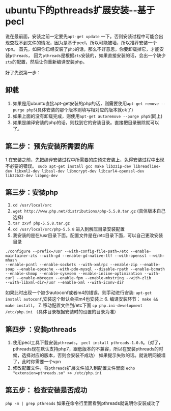 # ubuntu下的pthreads扩展安装--基于pecl
  
  说在最前面，安装之前一定要先`apt-get update` 一下。否则安装过程中可能会出现查找不到文件的情况，因为是基于pecl，所以可能被墙，所以推荐安装一个vpn。
  首先，如果你已经安装了`php`的话，那么不好意思，你要卸载掉它，才能安装`pthreads`，
  因为`pthreads`是根据`zts`安装的，如果直接安装的话，会出一个缺少`zts`的配置，然后让你重新编译安装php。
  
  好了先说第一步：
  
## 卸载
  1. 如果是用ubuntu直接apt-get安装的php的话，则需要使用`apt-get remove --purge php5`(具体安装的那个版本则填写相对应的版本就ok了)
  2. 如果上面的没有卸载完成，则使用`apt-get autoremove --purge php5`(同上)
  3. 如果是编译安装的php的话，则找到它的安装目录。直接把目录删除就可以了。
  
## 第二步： 预先安装所需要的库
  1.在安装之前，先把编译安装过程中所需要的库预先安装上，免得安装过程中出现不必要的错误。
  `sudo apt-get install gcc make libzzip-dev libreadline-dev libxml2-dev libssl-dev libmcrypt-dev libcurl4-openssl-dev lib32bz2-dev libpng-dev`
  
## 第三步：安装php
  1. `cd /usr/local/src`
  2. `wget http://www.php.net/distributions/php-5.5.8.tar.gz` (具体版本自己选择)
  3. `tar zxvf php-5.5.8.tar.gz` 
  4. `cd /usr/local/src/php-5.5.8` 进入到解压目录安装配置
  5. 我安装的是在/usr目录下面。配置文件是在/etc目录下面，可以自己更改安装目录
  ```
  ./configure --prefix=/usr --with-config-file-path=/etc --enable-maintainer-zts --with-gd --enable-gd-native-ttf --with-openssl --with-mhash 
  --enable-pcntl --enable-sockets --with-xmlrpc --enable-zip --enable-soap --enable-opcache --with-pdo-mysql --disable-rpath --enable-bcmath 
  --enable-shmop --enable-sysvsem --enable-inline-optimization --with-curl --enable-mbregex --enable-fpm --enable-mbstring --with-zlib 
  --with-libxml-dir=/usr --enable-xml --with-iconv-dir
  ```
  如果此时出现一个缺少autoconf或者m4的错误，则手动进行安装:
   `apt-get install autoconf`,安装这个默认会把m4也安装上
  6. 编译安装环节：
  `make && make install`，
  7. 移动配置文件到/etc下面 
  `cp php.ini-development /etc/php.ini` （具体目录根据安装时的设置的目录为准）
  
## 第四步 ：安装pthreads
  1. 使用pecl工具下载安装`pthreads`，
   `pecl install pthreads-1.0.0`。（对了，pthreads现在默认支持php7，跟低版本的不兼容，所以在安装pthreads的时候，选择对应的版本，否则会安装不成功）
   如果提示失败的话。就说明网被墙了，此时你需要一个vpn
  2. 修改配置文件，将`pthreads`扩展文件加入到配置文件里面
  `echo "extension=pthreads.so" >> /etc/php.ini`
## 第五步： 检查安装是否成功
  `php -m | grep pthreads` 
  如果在命令行里面看到pthreads就说明你安装成功了
  
